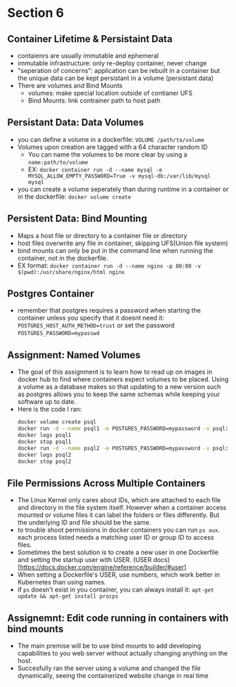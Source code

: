 # Section 6

## Container Lifetime & Persistaint Data
- contaienrs are usually immutable and ephemeral
- immutable infrastructure: only re-deploy container, never change
- "seperation of concerns": application can be rebuilt in a container but the unique data can be kept persistant in a volume (persistant data)
- There are volumes and Bind Mounts
    - volumes: make special location outside of contianer UFS
    - Bind Mounts: link contrainer path to host path

## Persistant Data: Data Volumes
- you can define a volume in a dockerfile: `VOLUME /path/to/volume`
- Volumes upon creation are tagged with a 64 character random ID
    - You can name the volumes to be more clear by using a `name:path/to/volume`
    - EX: `docker container run -d --name mysql -e MYSQL_ALLOW_EMPTY_PASSWORD=True -v mysql-db:/var/lib/mysql mysql`
- you can create a volume seperately than during runtime in a container or in the dockerfile: `docker volume create `

## Persistent Data: Bind Mounting
- Maps a host file or directory to a container file or directory
- host files overwrite any file in container, skipping UFS(Union file system)
- bind mounts can only be put in the command line when running the container, not in the dockerfile.
- EX format: `docker container run -d --name nginx -p 80:80 -v $(pwd):/usr/share/nginx/html nginx`

## Postgres Container
- remember that postgres requires a password when starting the container unless you specify that it doesnt need it: `POSTGRES_HOST_AUTH_METHOD=trust` or set the password `POSTGRES_PASSWORD=mypasswd`

## Assignment: Named Volumes
- The goal of this assignment is to learn how to read up on images in docker hub to find where containers expect volumes to be placed. Using a volume as a database makes so that updating to a new version such as postgres allows you to keep the same schemas while keeping your software up to date.
- Here is the code I ran:
    ```bash
    docker volume create psql
    docker run -d --name psql1 -e POSTGRES_PASSWORD=mypassword -v psql:/var/lib/postgresql/data postgres:15.1
    docker logs psql1
    docker stop psql1
    docker run -d --name psql2 -e POSTGRES_PASSWORD=mypassword -v psql:/var/lib/postgresql/data postgres:15.2
    docker logs psql2
    docker stop psql2
    ```

## File Permissions Across Multiple Containers
- The Linux Kernel only cares about IDs, which are attached to each file and directory in the file system itself. However when a container access mounted or volume files it can label the folders or files differently. But the underlying ID and file should be the same. 
- to trouble shoot permissions in docker containers you can run `ps aux`. each process listed needs a matching user ID or group ID to access files.
- Sometimes the best solution is to create a new user in one Dockerfile and setting the startup user with USER. (USER docs)[https://docs.docker.com/engine/reference/builder/#user]
- When setting a Dockerfile's USER, use numbers, which work better in Kubernetes than using names.
- if `ps` doesn't exist in you container, you can always install it: `apt-get update && apt-get install procps`

## Assignemnt: Edit code running in containers with bind mounts
- The main premise will be to use bind mounts to add developing capabilities to you web server without actually changing anything on the host.
- Succesfully ran the server using a volume and changed the file dynamically, seeing the containerized website change in real time
